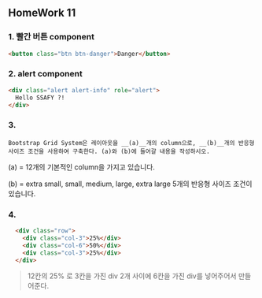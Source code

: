 ## HomeWork 11

### 1. 빨간 버튼 component

```html
<button class="btn btn-danger">Danger</button>
```

###  2. alert component

```html
<div class="alert alert-info" role="alert">
  Hello SSAFY ?!
</div>
```

### 3. 

```
Bootstrap Grid System은 레이아웃을 __(a)__개의 column으로, __(b)__개의 반응형 사이즈 조건을 사용하여 구축한다. (a)와 (b)에 들어갈 내용을 작성하시오.
```

(a) = 12개의 기본적인 column을 가지고 있습니다.

(b) = extra small, small, medium, large, extra large  5개의 반응형 사이즈 조건이 있습니다. 

### 4. 

```html
  <div class="row">
    <div class="col-3">25%</div>
    <div class="col-6">50%</div>
    <div class="col-3">25%</div>
  </div>
```

> 12칸의 25% 로 3칸을 가진 div 2개 사이에 6칸을 가진 div를 넣어주어서 만들어준다.

